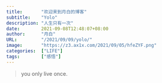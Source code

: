 ```yaml
---
title:       "欢迎来到月白的博客"
subtitle:    "Yolo"
description: "人生只有一次"
date:        2021-09-08T12:48:07+08:00
author:      "月白"
URL:         "/2021/09/09/yolo/"
image:       "https://z3.ax1x.com/2021/09/05/hfeZYF.png"
categories:  ["LIFE"]
tags:        ["感悟"]
---
```


> you only live once.
